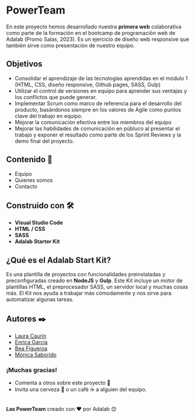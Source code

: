 # PowerTeam

En este proyecto hemos desarrollado nuestra **primera web** colaborativa como parte de la formación en el bootcamp de programación web de Adalab (Promo Salas, 2023).
Es un ejercicio de diseño web responsive que también sirve como presentación de nuestro equipo.

## Objetivos
- Consolidar el aprendizaje de las tecnologías aprendidas en el módulo 1 (HTML, CSS, diseño responsive, Github pages, SASS, Gulp)
- Utilizar el control de versiones en equipo para aprender sus ventajas y los conflictos que puede generar.
- Implementar Scrum como marco de referencia para el desarrollo del producto, basándonos siempre en los valores de Agile como puntos clave del trabajo en equipo.
- Mejorar la comunicación efectiva entre los miembros del equipo
- Mejorar las habilidades de comunicación en públuco al presentar el trabajo y exponer el resultado como parte de los Sprint Reviews y la demo final del proyecto.


## Contenido 📖
- Equipo
- Quienes somos
- Contacto

## Construido con 🛠️
- **Visual Studio Code**
- **HTML / CSS** 
- **SASS**
- **Adalab Starter Kit**

## ¿Qué es el Adalab Start Kit?
Es una plantilla de proyectos con funcionalidades preinstaladas y preconfiguradas creado en **NodeJS** y **Gulp**.
Este Kit incluye un motor de plantillas HTML, el preprocesador SASS, un servidor local y muchas cosas más. El Kit nos ayuda a trabajar más cómodamente y nos sirve para automatizar algunas tareas.

## Autores ✒️
- [Laura Caurín](https://github.com/Laucaurin) 
- [Enrica Garcia](https://github.com/ErriGarcia)  
- [Bea Figueroa](https://github.com/beafig) 
- [Mónica Saborido](https://github.com/sabfiamo) 

### ¡Muchas gracias!
- Comenta a otros sobre este proyecto 📢
- Invita una cerveza 🍺 o un café ☕ a alguien del equipo.

##

**Las PowerTeam** creado con ❤️ por Adalab 😊
